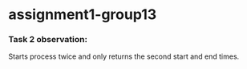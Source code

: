 # assignment1-group13

### Task 2 observation:

Starts process twice and only returns the second start and end times.
